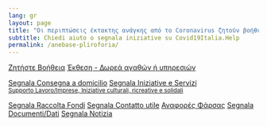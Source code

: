 ```yaml
---
lang: gr
layout: page
title: "Οι περιπτώσεις έκτακτης ανάγκης από το Coronavirus ζητούν βοήθεια, αναφέρουν πρωτοβουλίες, ειδήσεις, δεδομένα"
subtitle: Chiedi aiuto o segnala iniziative su Covid19Italia.Help
permalink: /anebase-pliroforia/
---
```


<div class="offset-md-1 col-md-10">
  <a class="btn btn-success btn-block btn-form" href="/anebase-pliroforia/Ζητήστε-Βοήθεια">Ζητήστε Βοήθεια</a>
  <a class="btn btn-success btn-block btn-form" href="/anebase-pliroforia/Δωρεά-αγαθών-υπηρεσιών">Έκθεση - Δωρεά αγαθών ή υπηρεσιών</a>

  <br>
  
  <a class="btn btn-outline-dark btn-block btn-form " href="/anebase-pliroforia/consegna-domicilio">Segnala Consegna a domicilio</a>
  <a class="btn btn-outline-dark btn-block btn-form" href="/anebase-pliroforia/iniziative-servizi">
    Segnala Iniziative e Servizi<br>
    <small>Supporto Lavoro/Imprese, Iniziative culturali, ricreative e solidali</small>
  </a>

  <a class="btn btn-outline-dark btn-block btn-form " href="/anebase-pliroforia/raccolta-fondi">Segnala Raccolta Fondi</a>
  <a class="btn btn-outline-dark btn-block btn-form" href="/anebase-pliroforia/contatto-utile">Segnala Contatto utile</a>
  <a class="btn btn-outline-dark btn-block btn-form" href="/anebase-pliroforia/Αναφορές-Φάρσας">Αναφορές Φάρσας</a>
  <a class="btn btn-outline-dark btn-block btn-form" href="/anebase-pliroforia/documenti-dati">Segnala Documenti/Dati</a>
  <a class="btn btn-outline-dark btn-block btn-form" href="/anebase-pliroforia/notizia">Segnala Notizia</a>
</div>

